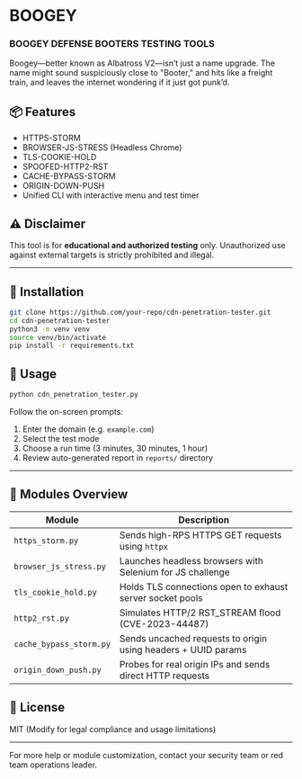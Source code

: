 # BOOGEY 
<p align="center">

</p>

### BOOGEY DEFENSE BOOTERS TESTING TOOLS

Boogey—better known as Albatross V2—isn’t just a name upgrade. The name might sound suspiciously close to "Booter," and hits like a freight train, and leaves the internet wondering if it just got punk’d.

## 📦 Features
- HTTPS-STORM
- BROWSER-JS-STRESS (Headless Chrome)
- TLS-COOKIE-HOLD
- SPOOFED-HTTP2-RST
- CACHE-BYPASS-STORM
- ORIGIN-DOWN-PUSH
- Unified CLI with interactive menu and test timer

## ⚠️ Disclaimer
This tool is for **educational and authorized testing** only. Unauthorized use against external targets is strictly prohibited and illegal.

---

## 📁 Installation
```bash
git clone https://github.com/your-repo/cdn-penetration-tester.git
cd cdn-penetration-tester
python3 -m venv venv
source venv/bin/activate
pip install -r requirements.txt
```

## 🧪 Usage
```bash
python cdn_penetration_tester.py
```
Follow the on-screen prompts:
1. Enter the domain (e.g. `example.com`)
2. Select the test mode
3. Choose a run time (3 minutes, 30 minutes, 1 hour)
4. Review auto-generated report in `reports/` directory

---

## 🧱 Modules Overview
| Module                  | Description                                                   |
|------------------------|---------------------------------------------------------------|
| `https_storm.py`       | Sends high-RPS HTTPS GET requests using `httpx`               |
| `browser_js_stress.py` | Launches headless browsers with Selenium for JS challenge     |
| `tls_cookie_hold.py`   | Holds TLS connections open to exhaust server socket pools     |
| `http2_rst.py`         | Simulates HTTP/2 RST_STREAM flood (CVE-2023-44487)            |
| `cache_bypass_storm.py`| Sends uncached requests to origin using headers + UUID params |
| `origin_down_push.py`  | Probes for real origin IPs and sends direct HTTP requests     |

## 📜 License
MIT (Modify for legal compliance and usage limitations)

---

For more help or module customization, contact your security team or red team operations leader.
